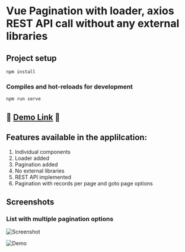 # Vue Pagination with loader, axios REST API call without any external libraries

## Project setup
```
npm install
```

### Compiles and hot-reloads for development
```
npm run serve
```


## <g-emoji class="g-emoji" alias="tada" fallback-src="https://github.githubassets.com/images/icons/emoji/unicode/1f389.png">🎉 </g-emoji> [Demo Link](https://jebasuthan.github.io/vue-pagination/)  <g-emoji class="g-emoji" alias="tada" fallback-src="https://github.githubassets.com/images/icons/emoji/unicode/1f389.png">🎉</g-emoji>

## Features available in the applilcation:
1. Individual components
2. Loader added
3. Pagination added
4. No external libraries
5. REST API implemented
6. Pagination with records per page and goto page options



## Screenshots
### List with multiple pagination options
![Screenshot](https://user-images.githubusercontent.com/3702438/142559810-943ba84f-9f6f-4189-9f76-76540f3fbc1f.png)

![Demo](https://user-images.githubusercontent.com/3702438/142564944-01e82c6e-87b9-4713-bece-b423d36f0d7d.gif)
